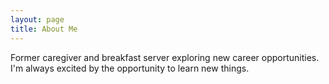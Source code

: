 ```yaml
---
layout: page
title: About Me
---
```

Former caregiver and breakfast server exploring new career opportunities. I'm always excited by the opportunity to learn new things.
